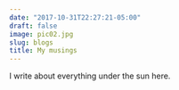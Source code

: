```yaml
---
date: "2017-10-31T22:27:21-05:00"
draft: false
image: pic02.jpg
slug: blogs
title: My musings
---
```


I write about everything under the sun here.